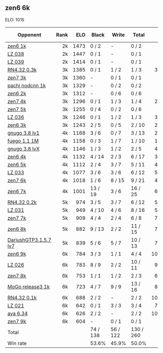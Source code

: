 ## zen6 6k ##

ELO: 1015

Opponent | Rank | ELO | Black | Write | Total | Win rate
---------|-----:|----:|-------|-------|-------|-------:
[zen6 1k](zen6%201k.md) | 2k | 1473 | 0 / 2 | - | 0 / 2 | 0.0%
[LZ 038](LZ%20038.md) | 2k | 1447 | 0 / 1 | - | 0 / 1 | 0.0%
[LZ 039](LZ%20039.md) | 2k | 1414 | 0 / 1 | - | 0 / 1 | 0.0%
[RN4.32 0.3k](RN4.32%200.3k.md) | 3k | 1385 | 0 / 1 | 1 / 2 | 1 / 3 | 33.3%
[zen7 3k](zen7%203k.md) | 3k | 1360 | - | 0 / 1 | 0 / 1 | 0.0%
[pachi nodcnn 1k](pachi%20nodcnn%201k.md) | 3k | 1329 | - | 0 / 2 | 0 / 2 | 0.0%
[zen6 2k](zen6%202k.md) | 3k | 1312 | - | 0 / 6 | 0 / 6 | 0.0%
[zen7 4k](zen7%204k.md) | 3k | 1296 | 0 / 1 | 1 / 3 | 1 / 4 | 25.0%
[zen7 5k](zen7%205k.md) | 3k | 1255 | 0 / 4 | 0 / 2 | 0 / 6 | 0.0%
[LZ 036](LZ%20036.md) | 3k | 1246 | 0 / 1 | 1 / 2 | 1 / 3 | 33.3%
[zen6 3k](zen6%203k.md) | 3k | 1243 | 2 / 5 | 0 / 5 | 2 / 10 | 20.0%
[gnugo 3.8 lv1](gnugo%203.8%20lv1.md) | 4k | 1168 | 3 / 6 | 0 / 7 | 3 / 13 | 23.1%
[fuego 1.1 1M](fuego%201.1%201M.md) | 4k | 1158 | 0 / 3 | 1 / 7 | 1 / 10 | 10.0%
[gnugo 3.8 lvX](gnugo%203.8%20lvX.md) | 4k | 1146 | 1 / 3 | 1 / 2 | 2 / 5 | 40.0%
[zen6 4k](zen6%204k.md) | 4k | 1132 | 4 / 14 | 2 / 3 | 6 / 17 | 35.3%
[zen6 5k](zen6%205k.md) | 4k | 1112 | 2 / 4 | 3 / 7 | 5 / 11 | 45.5%
[LZ 033](LZ%20033.md) | 4k | 1077 | 3 / 6 | 3 / 6 | 6 / 12 | 50.0%
[zen7 6k](zen7%206k.md) | 4k | 1018 | 1 / 6 | 8 / 15 | 9 / 21 | 42.9%
[zen6 7k](zen6%207k.md) | 4k | 1001 | 13 / 19 | 3 / 6 | 16 / 25 | 64.0%
[RN4.32 0.2k](RN4.32%200.2k.md) | 5k | 974 | 3 / 5 | 3 / 7 | 6 / 12 | 50.0%
[LZ 031](LZ%20031.md) | 5k | 949 | 4 / 10 | 4 / 6 | 8 / 16 | 50.0%
[zen7 7k](zen7%207k.md) | 5k | 909 | 4 / 4 | 2 / 4 | 6 / 8 | 75.0%
[zen6 8k](zen6%208k.md) | 5k | 882 | 9 / 13 | 2 / 2 | 11 / 15 | 73.3%
[DariushGTP3.1.5.7 lv7](DariushGTP3.1.5.7%20lv7.md) | 5k | 839 | 5 / 6 | 5 / 7 | 10 / 13 | 76.9%
[zen6 9k](zen6%209k.md) | 6k | 784 | 3 / 3 | 1 / 1 | 4 / 4 | 100.0%
[LZ 026](LZ%20026.md) | 6k | 783 | 8 / 9 | 2 / 2 | 10 / 11 | 90.9%
[zen7 8k](zen7%208k.md) | 6k | 753 | 1 / 1 | 1 / 2 | 2 / 3 | 66.7%
[MoGo release3 1k](MoGo%20release3%201k.md) | 6k | 723 | 4 / 7 | 9 / 9 | 13 / 16 | 81.3%
[RN4.32 0.1k](RN4.32%200.1k.md) | 6k | 688 | 2 / 2 | - | 2 / 2 | 100.0%
[LZ 021](LZ%20021.md) | 6k | 642 | 0 / 1 | 3 / 3 | 3 / 4 | 75.0%
[aya 6.34](aya%206.34.md) | 6k | 626 | 2 / 2 | - | 2 / 2 | 100.0%
[zen7 9k](zen7%209k.md) | 6k | 604 | - | 0 / 1 | 0 / 1 | 0.0%
Total | | | 74 / 138 | 56 / 122 | 130 / 260 | 
Win rate| | | 53.6% | 45.9% | 50.0% | 
